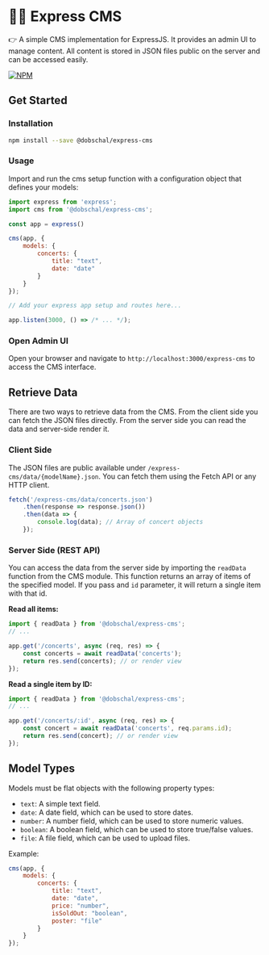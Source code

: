 # 🧘‍♂️ Express CMS
👉 A simple CMS implementation for ExpressJS. It provides an admin UI to manage content.
All content is stored in JSON files public on the server and can be accessed easily.

[![NPM](https://img.shields.io/npm/v/@dobschal/express-cms)](https://www.npmjs.com/package/@dobschal/express-cms)

## Get Started

### Installation

```bash
npm install --save @dobschal/express-cms
```

### Usage

Import and run the cms setup function with a configuration object that defines your models:
```javascript
import express from 'express';
import cms from '@dobschal/express-cms';

const app = express()

cms(app, {
    models: {
        concerts: {
            title: "text",
            date: "date"
        }        
    }
});

// Add your express app setup and routes here...

app.listen(3000, () => /* ... */);
```

### Open Admin UI
Open your browser and navigate to `http://localhost:3000/express-cms` to access the CMS interface.

## Retrieve Data

There are two ways to retrieve data from the CMS. From the client side you can fetch the JSON files directly. From the server side you can read the data and server-side render it.

### Client Side
The JSON files are public available under `/express-cms/data/{modelName}.json`. You can fetch them using the Fetch API or any HTTP client.
```javascript
fetch('/express-cms/data/concerts.json')
    .then(response => response.json())
    .then(data => {
        console.log(data); // Array of concert objects
    });
```

### Server Side (REST API)
You can access the data from the server side by importing the `readData` function from the CMS module. This function returns an array of items of the specified model.
If you pass and `id` parameter, it will return a single item with that id.

**Read all items:**
```javascript
import { readData } from '@dobschal/express-cms';
// ...

app.get('/concerts', async (req, res) => {
    const concerts = await readData('concerts');
    return res.send(concerts); // or render view
});
```

**Read a single item by ID:**
```javascript
import { readData } from '@dobschal/express-cms';
// ...

app.get('/concerts/:id', async (req, res) => {
    const concert = await readData('concerts', req.params.id);
    return res.send(concert); // or render view
});
```

## Model Types
Models must be flat objects with the following property types:
- `text`: A simple text field.
- `date`: A date field, which can be used to store dates.
- `number`: A number field, which can be used to store numeric values.
- `boolean`: A boolean field, which can be used to store true/false values.
- `file`: A file field, which can be used to upload files.

Example:
```javascript
cms(app, {
    models: {
        concerts: {
            title: "text",
            date: "date",
            price: "number",
            isSoldOut: "boolean",
            poster: "file"
        }        
    }
});
```
